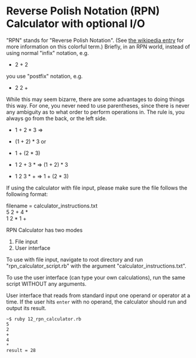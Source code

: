 # Reverse Polish Notation (RPN) Calculator with optional I/O

"RPN" stands for "Reverse Polish Notation". (See [the wikipedia entry](http://en.wikipedia.org/wiki/Reverse_Polish_notation) for
more information on this colorful term.) Briefly, in an RPN world, instead of using normal "infix" notation, e.g.

  *  2 + 2

you use "postfix" notation, e.g.

  *  2 2 +

While this may seem bizarre, there are some advantages to doing things this way. For one, you never need to use parentheses, since there is never any ambiguity as to what order to perform operations in. The rule is, you always go from the back, or the left side.

  *  1 + 2 * 3 =>
  *  (1 + 2) * 3 or
  *  1 + (2 * 3)

  *  1 2 + 3 * => (1 + 2) * 3
  *  1 2 3 * + => 1 + (2 * 3)

If using the calculator with file input, please make sure the file follows the following format:

filename = calculator_instructions.txt  
5 2 + 4 *  
1 2 * 1 +

RPN Calculator has two modes  
1. File input  
2. User interface

To use with file input, navigate to root directory and run "rpn_calculator_script.rb" 
with the argument "calculator_instructions.txt".

To use the user interface (can type your own calculations), run the same script WITHOUT any arguments.

User interface that reads from standard input one operand or operator at a time. If the user
hits `enter` with no operand, the calculator should run and output its result.

```
~$ ruby 12_rpn_calculator.rb
5
2
+
4
*
result = 28
